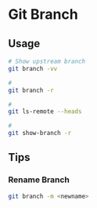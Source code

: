 # Git Branch

## Usage

```sh
# Show upstream branch
git branch -vv

#
git branch -r

#
git ls-remote --heads

#
git show-branch -r
```

## Tips

### Rename Branch

<!--
https://stackoverflow.com/questions/6591213/how-can-i-rename-a-local-git-branch
-->

```sh
git branch -m <newname>
```
